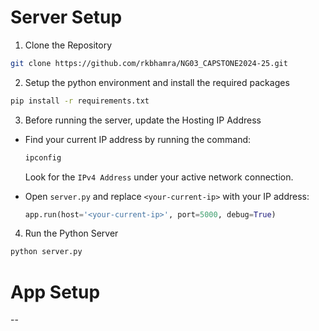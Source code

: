 # Server Setup

1. Clone the Repository

```bash
git clone https://github.com/rkbhamra/NG03_CAPSTONE2024-25.git
```

2. Setup the python environment and install the required packages

```bash
pip install -r requirements.txt
```

3. Before running the server, update the Hosting IP Address

- Find your current IP address by running the command:

  ```bash
  ipconfig
  ```

  Look for the `IPv4 Address` under your active network connection.

- Open `server.py` and replace `<your-current-ip>` with your IP address:

  ```python
  app.run(host='<your-current-ip>', port=5000, debug=True)
  ```

4. Run the Python Server

```bash
python server.py
```

# App Setup

--
